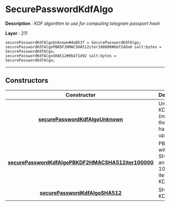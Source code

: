 # SecurePasswordKdfAlgo

**Description** : *KDF algorithm to use for computing telegram passport hash*

**Layer** : 211

```tl
securePasswordKdfAlgoUnknown#4a8537 = SecurePasswordKdfAlgo;
securePasswordKdfAlgoPBKDF2HMACSHA512iter100000#bbf2dda0 salt:bytes = SecurePasswordKdfAlgo;
securePasswordKdfAlgoSHA512#86471d92 salt:bytes = SecurePasswordKdfAlgo;
```

---

## Constructors

| Constructor | Description |
| :---: | :--- |
| [**securePasswordKdfAlgoUnknown**](constructor/securePasswordKdfAlgoUnknown) | Unknown KDF algo (most likely the client has to be updated) |
| [**securePasswordKdfAlgoPBKDF2HMACSHA512iter100000**](constructor/securePasswordKdfAlgoPBKDF2HMACSHA512iter100000) | PBKDF2 with SHA512 and 100000 iterations KDF algo |
| [**securePasswordKdfAlgoSHA512**](constructor/securePasswordKdfAlgoSHA512) | SHA512 KDF algo |
